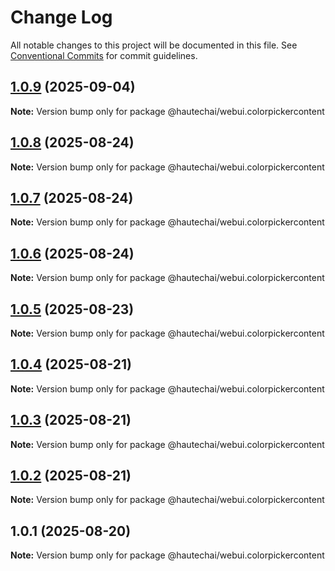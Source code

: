 # Change Log

All notable changes to this project will be documented in this file.
See [Conventional Commits](https://conventionalcommits.org) for commit guidelines.

## [1.0.9](https://github.com/HautechAI/webui/compare/@hautechai/webui.colorpickercontent@1.0.8...@hautechai/webui.colorpickercontent@1.0.9) (2025-09-04)

**Note:** Version bump only for package @hautechai/webui.colorpickercontent

## [1.0.8](https://github.com/HautechAI/webui/compare/@hautechai/webui.colorpickercontent@1.0.7...@hautechai/webui.colorpickercontent@1.0.8) (2025-08-24)

**Note:** Version bump only for package @hautechai/webui.colorpickercontent

## [1.0.7](https://github.com/HautechAI/webui/compare/@hautechai/webui.colorpickercontent@1.0.6...@hautechai/webui.colorpickercontent@1.0.7) (2025-08-24)

**Note:** Version bump only for package @hautechai/webui.colorpickercontent

## [1.0.6](https://github.com/HautechAI/webui/compare/@hautechai/webui.colorpickercontent@1.0.5...@hautechai/webui.colorpickercontent@1.0.6) (2025-08-24)

**Note:** Version bump only for package @hautechai/webui.colorpickercontent

## [1.0.5](https://github.com/HautechAI/webui/compare/@hautechai/webui.colorpickercontent@1.0.4...@hautechai/webui.colorpickercontent@1.0.5) (2025-08-23)

**Note:** Version bump only for package @hautechai/webui.colorpickercontent

## [1.0.4](https://github.com/HautechAI/webui/compare/@hautechai/webui.colorpickercontent@1.0.3...@hautechai/webui.colorpickercontent@1.0.4) (2025-08-21)

**Note:** Version bump only for package @hautechai/webui.colorpickercontent

## [1.0.3](https://github.com/HautechAI/webui/compare/@hautechai/webui.colorpickercontent@1.0.2...@hautechai/webui.colorpickercontent@1.0.3) (2025-08-21)

**Note:** Version bump only for package @hautechai/webui.colorpickercontent

## [1.0.2](https://github.com/HautechAI/webui/compare/@hautechai/webui.colorpickercontent@1.0.1...@hautechai/webui.colorpickercontent@1.0.2) (2025-08-21)

**Note:** Version bump only for package @hautechai/webui.colorpickercontent

## 1.0.1 (2025-08-20)

**Note:** Version bump only for package @hautechai/webui.colorpickercontent
